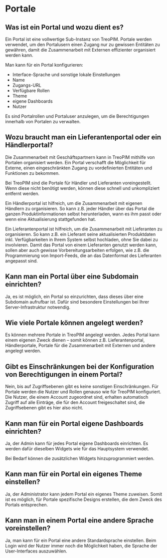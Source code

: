 # Portale



## Was ist ein Portal und wozu dient es?

Ein Portal ist eine vollwertige Sub-Instanz von TreoPIM. Portale werden verwendet, um den Portalusern einen Zugang nur zu gewissen Entitäten zu gewähren, damit die Zusammenarbeit mit Externen effizienter organisiert werden kann.

Man kann für ein Portal konfigurieren:

- Interface-Sprache und sonstige lokale Einstellungen
- Name
- Zugangs-URL
- Verfügbare Rollen
- Theme
- eigene Dashboards
- Nutzer

Es sind Portalrollen und Portaluser anzulegen, um die Berechtigungen innerhalb von Portalen zu verwalten.



## Wozu braucht man ein Lieferantenportal oder ein Händlerportal?

Die Zusammenarbeit mit Geschäftspartnern kann in TreoPIM mithilfe von Portalen organisiert werden. Ein Portal verschafft die Möglichkeit für Externe, einen eingeschränkten Zugang zu vordefinierten Entitäten und Funktionen zu bekommen.

Bei TreoPIM sind die Portale für Händler und Lieferanten voreingestellt. Wenn diese nicht benötigt werden, können diese schnell und unkompliziert entfernt werden.

Ein Händlerportal ist hilfreich, um die Zusammenarbeit mit eigenen Händlern zu organisieren. So kann z.B. jeder Händler über das Portal die ganzen Produktinformationen selbst herunterladen, wann es ihm passt oder wenn eine Aktualisierung stattgefunden hat.

Ein Lieferantenportal ist hilfreich, um die Zusammenarbeit mit Lieferanten zu organisieren. So kann z.B. ein Lieferant seine aktualisierten Produktdaten inkl. Verfügbarkeiten in Ihrem System selbst hochladen, ohne Sie dabei zu involvieren. Damit das Portal von einem Lieferanten genutzt werden kann, sollen aber auch gewisse Vorbereitungsarbeiten erfolgen, wie z.B. die Programmierung von Import-Feeds, die an das Datenformat des Lieferanten angepasst sind.

  

## Kann man ein Portal über eine Subdomain einrichten?

Ja, es ist möglich, ein Portal so einzurichten, dass dieses über eine Subdomain aufrufbar ist. Dafür sind besondere Einstellungen bei Ihrer Server-Infrastruktur notwendig.



## Wie viele Portale können angelegt werden?

Es können mehrere Portale in TreoPIM angelegt werden. Jedes Portal kann einem eigenen Zweck dienen – somit können z.B. Lieferantenportal, Händlerportale, Portale für die Zusammenarbeit mit Externen und andere angelegt werden.



## Gibt es Einschränkungen bei der Konfiguration von Berechtigungen in einem Portal?

Nein, bis auf Zugriffsebenen gibt es keine sonstigen Einschränkungen. Für Portale werden die Nutzer und Rollen genauso wie für TreoPIM konfiguriert. Die Nutzer, die einem Account zugeordnet sind, erhalten automatisch Zugriff auf alle Einträge, die für den Account freigeschaltet sind, die Zugriffsebenen gibt es hier also nicht.



## Kann man für ein Portal eigene Dashboards einrichten?

Ja, der Admin kann für jedes Portal eigene Dashboards einrichten. Es werden dafür dieselben Widgets wie für das Hauptsystem verwendet.

Bei Bedarf können die zusätzlichen Widgets hinzuprogrammiert werden.



## Kann man für ein Portal ein eigenes Theme einstellen?

Ja, der Administrator kann jedem Portal ein eigenes Theme zuweisen. Somit ist es möglich, für Portale spezifische Designs erstellen, die dem Zweck des Portals entsprechen.

  

## Kann man in einem Portal eine andere Sprache voreinstellen?

Ja, man kann für ein Portal eine andere Standardsprache einstellen. Beim Login wird der Nutzer immer noch die Möglichkeit haben, die Sprache der User-Interfaces auszuwählen.
